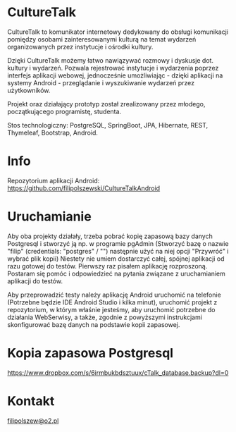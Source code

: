 # CultureTalk

CultureTalk to komunikator internetowy dedykowany do obsługi komunikacji pomiędzy osobami zainteresowanymi kulturą na temat wydarzeń organizowanych przez instytucje i ośrodki kultury. 

Dzięki CultureTalk możemy łatwo nawiązywać rozmowy i dyskusje dot. kultury i wydarzeń. Pozwala rejestrować instytucje i wydarzenia poprzez interfejs aplikacji webowej, jednocześnie umożliwiając - dzięki aplikacji na systemy Android - przeglądanie i wyszukiwanie wydarzeń przez użytkowników. 

Projekt oraz działający prototyp został zrealizowany przez młodego, początkującego programistę, studenta.

Stos technologiczny: PostgreSQL, SpringBoot, JPA, Hibernate, 
REST, Thymeleaf, Bootstrap, Android.


# Info

Repozytorium aplikacji Android: https://github.com/filipolszewski/CultureTalkAndroid

# Uruchamianie

Aby oba projekty działały, trzeba pobrać kopię zapasową bazy danych Postgresql i stworzyć ją
np. w programie pgAdmin (Stworzyć bazę o nazwie "filip" (credentials: "postgres" / "") następnie użyć na niej opcji "Przywróć" i wybrać plik kopii)
Niestety nie umiem dostarczyć całej, spójnej aplikacji od razu gotowej do testów. Pierwszy raz pisałem aplikację rozproszoną. 
Postaram się pomóc i odpowiedzieć na pytania związane z uruchamianiem aplikacji do testów.

Aby przeprowadzić testy należy aplikację Android uruchomić na telefonie (Potrzebne będzie IDE Android Studio i kilka minut),
uruchomić projekt z repozytorium, w którym właśnie jesteśmy, aby uruchomić potrzebne do działania WebSerwisy, a także, zgodnie z powyższymi instrukcjami skonfigurować bazę danych na podstawie kopii zapasowej.

# Kopia zapasowa Postgresql

https://www.dropbox.com/s/6irmbukbdsztuux/cTalk_database.backup?dl=0

# Kontakt

filipolszew@o2.pl
